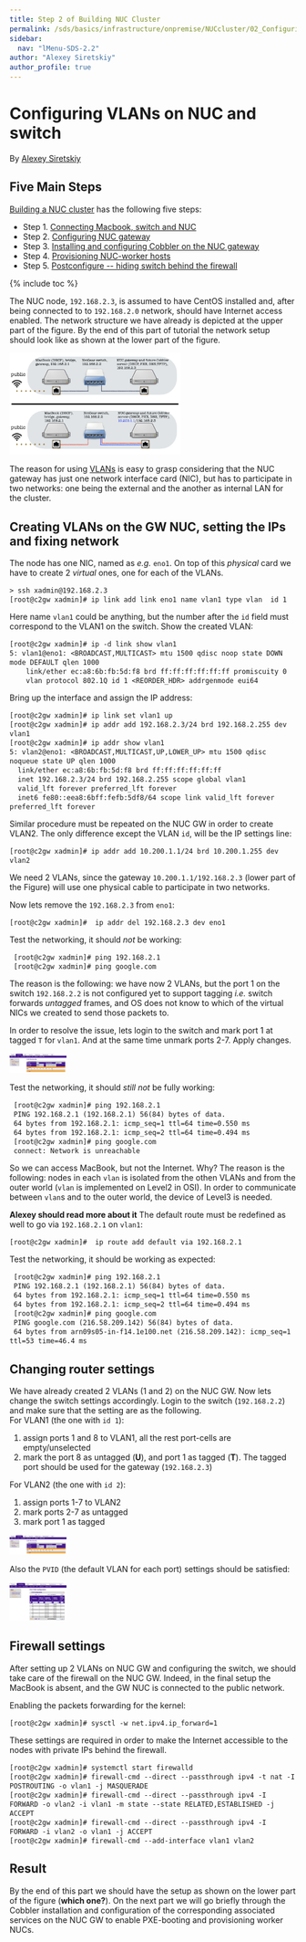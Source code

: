 ```yaml
---
title: Step 2 of Building NUC Cluster
permalink: /sds/basics/infrastructure/onpremise/NUCcluster/02_Configuring_NUC_gateway/
sidebar:
  nav: "lMenu-SDS-2.2"
author: "Alexey Siretskiy"
author_profile: true
---
```


Configuring VLANs on NUC and switch
===================================


By [Alexey Siretskiy](https://www.linkedin.com/in/alexey-siretskiy-254992a7/)


## Five Main Steps

[Building a NUC cluster](/sds/basics/infrastructure/onpremise/NUCcluster/) has the following five steps:

* Step 1. [Connecting Macbook, switch and  NUC](/sds/basics/infrastructure/onpremise/NUCcluster/01_configuring_switch/)
* Step 2. [Configuring NUC gateway](/sds/basics/infrastructure/onpremise/NUCcluster/02_Configuring_NUC_gateway/)
* Step 3. [Installing and configuring Cobbler on the NUC gateway](/sds/basics/infrastructure/onpremise/NUCcluster/03_installing_cobbler/)
* Step 4. [Provisioning NUC-worker  hosts](/sds/basics/infrastructure/onpremise/NUCcluster/04_provisioning_nuc/)
* Step 5. [Postconfigure -- hiding switch behind the firewall](/sds/basics/infrastructure/onpremise/NUCcluster/05_hiding_switch/)

{% include toc %}


The NUC node, `192.168.2.3`, is assumed to have CentOS installed and, after being connected to to `192.168.2.0` network, should have  Internet access enabled.
The network structure we have already is depicted at the upper part of the figure. By the end of this part of tutorial  the  network setup should look like as shown at the lower part of the figure.

<img src="pics/network2.png" alt="Network setup" style="width:300px;"/>

The reason for using [VLANs](https://en.wikipedia.org/wiki/Virtual_LAN) is easy to grasp considering that the NUC gateway has just one network interface card (NIC), but has to participate in two networks: one being  the external and the another as internal LAN for the cluster.

## Creating VLANs on the GW NUC, setting the IPs and fixing network

The node has one NIC, named as *e.g.* `eno1`. On top of this *physical* card we have to create 2 *virtual* ones, one for each of the VLANs.

    > ssh xadmin@192.168.2.3
    [root@c2gw xadmin]# ip link add link eno1 name vlan1 type vlan  id 1
Here name `vlan1` could be anything, but the number after the `id` field must correspond to the VLAN1 on the switch. Show the created VLAN:

    [root@c2gw xadmin]# ip -d link show vlan1
    5: vlan1@eno1: <BROADCAST,MULTICAST> mtu 1500 qdisc noop state DOWN mode DEFAULT qlen 1000
        link/ether ec:a8:6b:fb:5d:f8 brd ff:ff:ff:ff:ff:ff promiscuity 0
        vlan protocol 802.1Q id 1 <REORDER_HDR> addrgenmode eui64
Bring up the interface and assign the IP address:

    [root@c2gw xadmin]# ip link set vlan1 up
    [root@c2gw xadmin]# ip addr add 192.168.2.3/24 brd 192.168.2.255 dev vlan1
    [root@c2gw xadmin]# ip addr show vlan1
    5: vlan2@eno1: <BROADCAST,MULTICAST,UP,LOWER_UP> mtu 1500 qdisc noqueue state UP qlen 1000
      link/ether ec:a8:6b:fb:5d:f8 brd ff:ff:ff:ff:ff:ff
      inet 192.168.2.3/24 brd 192.168.2.255 scope global vlan1
      valid_lft forever preferred_lft forever
      inet6 fe80::eea8:6bff:fefb:5df8/64 scope link valid_lft forever preferred_lft forever


Similar procedure must be repeated on the NUC GW in order to create VLAN2.
The only difference except the VLAN `id`, will be the IP settings line:

    [root@c2gw xadmin]# ip addr add 10.200.1.1/24 brd 10.200.1.255 dev vlan2
We need 2 VLANs, since the gateway `10.200.1.1/192.168.2.3` (lower part of the Figure) will use one physical cable to participate in two networks.

Now lets remove the  `192.168.2.3`   from `eno1`:

    [root@c2gw xadmin]#  ip addr del 192.168.2.3 dev eno1


Test  the networking, it should *not* be working:

     [root@c2gw xadmin]# ping 192.168.2.1
     [root@c2gw xadmin]# ping google.com

The reason is the following: we have now 2 VLANs, but the port 1 on the switch `192.168.2.2` is not configured yet to support tagging *i.e.* switch forwards *untagged* frames, and OS does not know to which of the virtual NICs we created to send those packets to.


In order to resolve the issue, lets login to the switch and mark port 1 at tagged `T` for `vlan1`. And at the same time unmark ports 2-7. Apply changes.

<img src="pics/router_vlan1.png" alt='router setting for VLAN1' style="width:100px;"/>


Test  the networking, it should *still not* be fully working:

     [root@c2gw xadmin]# ping 192.168.2.1
     PING 192.168.2.1 (192.168.2.1) 56(84) bytes of data.
     64 bytes from 192.168.2.1: icmp_seq=1 ttl=64 time=0.550 ms
     64 bytes from 192.168.2.1: icmp_seq=2 ttl=64 time=0.494 ms
     [root@c2gw xadmin]# ping google.com
     connect: Network is unreachable
So we can access MacBook, but not the Internet.
Why? The reason is the following: nodes in each `vlan` is isolated from the othen VLANs and from the outer world (`vlan` is implemented on Level2 in OSI). In order to communicate between `vlan`s and to the outer world, the device of Level3 is needed.

**Alexey should read more about it**
The default route must be redefined as well to go via `192.168.2.1` on `vlan1`:

    [root@c2gw xadmin]#  ip route add default via 192.168.2.1


Test  the networking, it should be working as expected:

     [root@c2gw xadmin]# ping 192.168.2.1
     PING 192.168.2.1 (192.168.2.1) 56(84) bytes of data.
     64 bytes from 192.168.2.1: icmp_seq=1 ttl=64 time=0.550 ms
     64 bytes from 192.168.2.1: icmp_seq=2 ttl=64 time=0.494 ms
     [root@c2gw xadmin]# ping google.com
     PING google.com (216.58.209.142) 56(84) bytes of data.
     64 bytes from arn09s05-in-f14.1e100.net (216.58.209.142): icmp_seq=1 ttl=53 time=46.4 ms






## Changing router settings

We have already created 2 VLANs (1 and 2) on the NUC GW. Now lets change the switch settings accordingly.
Login to the switch (`192.168.2.2`) and make sure that the setting are as the following.\
For VLAN1 (the one with `id 1`):

 1. assign ports 1 and 8 to VLAN1, all the rest port-cells are empty/unselected
 1. mark the port 8 as untagged (**U**), and port 1 as tagged (**T**). The tagged port should be used for the gateway (`192.168.2.3`)

For VLAN2 (the one with `id 2`):

 1. assign ports 1-7 to VLAN2
 1. mark ports 2-7 as untagged
 1. mark port 1 as tagged


<img src="pics/router_vlan2.png" alt='router setting for VLAN2' style="width:100px;"/>

Also the `PVID` (the default VLAN for each port)  settings should be satisfied:

<img src="pics/pvid.png" style="width:100px;"/>






## Firewall settings

After setting up 2 VLANs on NUC GW and configuring the switch, we should take care of the firewall on the NUC GW. Indeed, in the final setup the MacBook is absent, and the GW NUC is connected to the public network.


Enabling the packets forwarding for the kernel:

    [root@c2gw xadmin]# sysctl -w net.ipv4.ip_forward=1

These settings are required in order to make the Internet accessible to the nodes with private IPs behind the firewall.

    [root@c2gw xadmin]# systemctl start firewalld
    [root@c2gw xadmin]# firewall-cmd --direct --passthrough ipv4 -t nat -I POSTROUTING -o vlan1 -j MASQUERADE
    [root@c2gw xadmin]# firewall-cmd --direct --passthrough ipv4 -I FORWARD -o vlan2 -i vlan1 -m state --state RELATED,ESTABLISHED -j ACCEPT
    [root@c2gw xadmin]# firewall-cmd --direct --passthrough ipv4 -I FORWARD -i vlan2 -o vlan1 -j ACCEPT
    [root@c2gw xadmin]# firewall-cmd --add-interface vlan1 vlan2


## Result

By the end of this part we should have the setup as shown on the lower part of the figure (**which one?**). On the next part we will go briefly through the Cobbler installation and configuration of the corresponding associated services on the NUC GW to enable PXE-booting and provisioning  worker NUCs.

